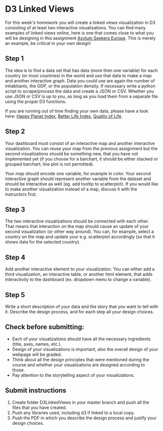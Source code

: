 # D3 Linked Views

For this week's homework you will create a linked views visualization in D3 consisting of at least two interactive visualizations.
You can find many examples of linked views online, here is one that comes close to what you will be designing in this assignment [Asylum Seekers Europe]. This is merely an example, be critical in your own design!
 
[Asylum Seekers Europe]: https://public.tableau.com/s/gallery/asylum-seekers-europe

## Step 1
The idea is to find a data set that has data (more then one variable) for each country (or most countries) in the world and use that data to make a map and another interactive graph. Data you could use are again the number of inhabitants, the GDP, or the population density. If necessary write a python script to scrape/process the data and create a JSON or CSV.
Whether you use JSON or CSV is up to you, as long as you load them from a separate file using the proper 
D3 functions.

If you are running out of time finding your own data, please have a look here: [Happy Planet Index], [Better Life Index], [Quality of Life].

[Happy Planet Index]: http://happyplanetindex.org/
[Better Life Index]: http://stats.oecd.org/Index.aspx?DataSetCode=BLI
[Quality of Life]: http://www.numbeo.com/quality-of-life/rankings_by_country.jsp

## Step 2
Your dashboard must consist of an interactive map and another interactive visualization. You can reuse your map from the previous assignment but the second visualizations should be something new, that you have not implemented yet (if you choose for a barchart, it should be either stacked or grouped barchart; line plot is not permitted).

Your map should encode one variable, for example in color.
Your second interactive graph should represent another variable from the dataset and should be interactive as well (eg. add tooltip to scatterplot).
If you would like to make another visualization instead of a map, discuss it with the instructors first.

## Step 3
The two interactive visualizations should be connected with each other. That means that interaction on the map should cause an update of your second visualization (or other way around). You can, for example, select a country on the map and update your e.g. scatterplot accordingly (so that it shows data for the selected country).

## Step 4
Add another interactive element to your visualization. You can either add a third visualization, an interactive table, or another html element, that adds interactivity to the dashboard (ex. dropdown menu to change a variable).  


## Step 5
Write a short description of your data and the story that you want to tell with it. Describe the design process, and for each step all your design choices.


## Check before submitting: 
* Each of your visualizations should have all the necessary ingredients (title, axes, names, etc.).
* Design of your visualizations is important, also the overall design of your webpage will be graded.
* Think about all the design principles that were mentioned during the course and whether your visualizations are designed according to those.
* Pay attention to the storytelling aspect of your visualizations.
  

## Submit instructions

1. Create folder D3LinkedViews in your master branch and push all the files that you have created.
2. Push any libraries used, including d3 if linked to a local copy.
3. Push the PDF in which you describe the design process and justify your design choices.
